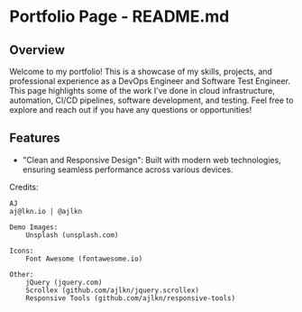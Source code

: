 # Portfolio Page - README.md

## Overview

Welcome to my portfolio! This is a showcase of my skills, projects, and professional experience as a DevOps Engineer and Software Test Engineer. This page highlights some of the work I’ve done in cloud infrastructure, automation, CI/CD pipelines, software development, and testing. Feel free to explore and reach out if you have any questions or opportunities!

## Features

* "Clean and Responsive Design": Built with modern web technologies, ensuring seamless performance across various devices.



Credits:

	AJ
	aj@lkn.io | @ajlkn

	Demo Images:
		Unsplash (unsplash.com)

	Icons:
		Font Awesome (fontawesome.io)

	Other:
		jQuery (jquery.com)
		Scrollex (github.com/ajlkn/jquery.scrollex)
		Responsive Tools (github.com/ajlkn/responsive-tools)